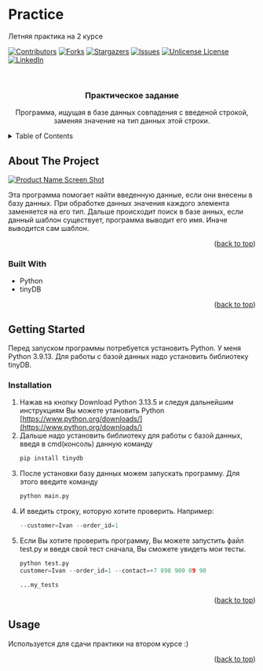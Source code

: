 # Practice
Летняя практика на 2 курсе

<!-- Improved compatibility of back to top link: See: https://github.com/othneildrew/Best-README-Template/pull/73 -->
<a id="readme-top"></a>
<!--
*** Thanks for checking out the Best-README-Template. If you have a suggestion
*** that would make this better, please fork the repo and create a pull request
*** or simply open an issue with the tag "enhancement".
*** Don't forget to give the project a star!
*** Thanks again! Now go create something AMAZING! :D
-->



<!-- PROJECT SHIELDS -->
<!--
*** I'm using markdown "reference style" links for readability.
*** Reference links are enclosed in brackets [ ] instead of parentheses ( ).
*** See the bottom of this document for the declaration of the reference variables
*** for contributors-url, forks-url, etc. This is an optional, concise syntax you may use.
*** https://www.markdownguide.org/basic-syntax/#reference-style-links
-->
[![Contributors][contributors-shield]][contributors-url]
[![Forks][forks-shield]][forks-url]
[![Stargazers][stars-shield]][stars-url]
[![Issues][issues-shield]][issues-url]
[![Unlicense License][license-shield]][license-url]
[![LinkedIn][linkedin-shield]][linkedin-url]



<!-- PROJECT LOGO -->
<br />
<div align="center">
  <h3 align="center">Практическое задание</h3>

  <p align="center">
    Программа, ищущая в базе данных совпадения с введеной строкой, заменяя значение на тип данных этой строки.
    <br />
  </p>
</div>



<!-- TABLE OF CONTENTS -->
<details>
  <summary>Table of Contents</summary>
  <ol>
    <li>
      <a href="#about-the-project">About The Project</a>
      <ul>
        <li><a href="#built-with">Built With</a></li>
      </ul>
    </li>
    <li>
      <a href="#getting-started">Getting Started</a>
      <ul>
        <li><a href="#prerequisites">Prerequisites</a></li>
        <li><a href="#installation">Installation</a></li>
      </ul>
    </li>
    <li><a href="#usage">Usage</a></li>
  </ol>
</details>



<!-- ABOUT THE PROJECT -->
## About The Project

[![Product Name Screen Shot][product-screenshot]](https://example.com)

Эта программа помогает найти введенную данные, если они внесены в базу данных. При обработке данных значения каждого элемента заменяется на его тип. Дальше происходит поиск в базе анных, если данный шаблон существует, программа выводит его имя. Иначе выводится сам шаблон.


<p align="right">(<a href="#readme-top">back to top</a>)</p>



### Built With

* Python
* tinyDB

<p align="right">(<a href="#readme-top">back to top</a>)</p>



<!-- GETTING STARTED -->
## Getting Started

Перед запуском программы потребуется установить Python. У меня Python 3.9.13. 
Для работы с базой данных надо установить библиотеку tinyDB.


### Installation


1. Нажав на кнопку Download Python 3.13.5 и следуя дальнейшим инструкциям Вы можете утановить Python  [https://www.python.org/downloads/](https://www.python.org/downloads/)
2. Дальше надо установить библиотеку для работы с базой данных, введя в cmd(консоль) данную команду
   ```sh
   pip install tinydb
   ```
3. После установки базу данных можем запускать программу. Для этого введите команду
   ```sh
   python main.py
   ```
4. И введить строку, которую хотите проверить. Например:
   ```python
   --customer=Ivan --order_id=1
   ```
5. Если Вы хотите проверить программу, Вы можете запустить файл test.py и введя свой тест сначала, Вы сможете увидеть мои тесты.
   ```python
   python test.py
   customer=Ivan --order_id=1 --contact=+7 898 900 09 90

   ...my_tests
   ```

<p align="right">(<a href="#readme-top">back to top</a>)</p>



<!-- USAGE EXAMPLES -->
## Usage

Используется для сдачи практики на втором курсе :)


<p align="right">(<a href="#readme-top">back to top</a>)</p>





<!-- MARKDOWN LINKS & IMAGES -->
<!-- https://www.markdownguide.org/basic-syntax/#reference-style-links -->
[contributors-shield]: https://img.shields.io/github/contributors/othneildrew/Best-README-Template.svg?style=for-the-badge
[contributors-url]: https://github.com/othneildrew/Best-README-Template/graphs/contributors
[forks-shield]: https://img.shields.io/github/forks/othneildrew/Best-README-Template.svg?style=for-the-badge
[forks-url]: https://github.com/othneildrew/Best-README-Template/network/members
[stars-shield]: https://img.shields.io/github/stars/othneildrew/Best-README-Template.svg?style=for-the-badge
[stars-url]: https://github.com/othneildrew/Best-README-Template/stargazers
[issues-shield]: https://img.shields.io/github/issues/othneildrew/Best-README-Template.svg?style=for-the-badge
[issues-url]: https://github.com/othneildrew/Best-README-Template/issues
[license-shield]: https://img.shields.io/github/license/othneildrew/Best-README-Template.svg?style=for-the-badge
[license-url]: https://github.com/othneildrew/Best-README-Template/blob/master/LICENSE.txt
[linkedin-shield]: https://img.shields.io/badge/-LinkedIn-black.svg?style=for-the-badge&logo=linkedin&colorB=555
[linkedin-url]: https://linkedin.com/in/othneildrew
[product-screenshot]: images/screenshot.png
[Next.js]: https://img.shields.io/badge/next.js-000000?style=for-the-badge&logo=nextdotjs&logoColor=white
[Next-url]: https://nextjs.org/
[React.js]: https://img.shields.io/badge/React-20232A?style=for-the-badge&logo=react&logoColor=61DAFB
[React-url]: https://reactjs.org/
[Vue.js]: https://img.shields.io/badge/Vue.js-35495E?style=for-the-badge&logo=vuedotjs&logoColor=4FC08D
[Vue-url]: https://vuejs.org/
[Angular.io]: https://img.shields.io/badge/Angular-DD0031?style=for-the-badge&logo=angular&logoColor=white
[Angular-url]: https://angular.io/
[Svelte.dev]: https://img.shields.io/badge/Svelte-4A4A55?style=for-the-badge&logo=svelte&logoColor=FF3E00
[Svelte-url]: https://svelte.dev/
[Laravel.com]: https://img.shields.io/badge/Laravel-FF2D20?style=for-the-badge&logo=laravel&logoColor=white
[Laravel-url]: https://laravel.com
[Bootstrap.com]: https://img.shields.io/badge/Bootstrap-563D7C?style=for-the-badge&logo=bootstrap&logoColor=white
[Bootstrap-url]: https://getbootstrap.com
[JQuery.com]: https://img.shields.io/badge/jQuery-0769AD?style=for-the-badge&logo=jquery&logoColor=white
[JQuery-url]: https://jquery.com 
